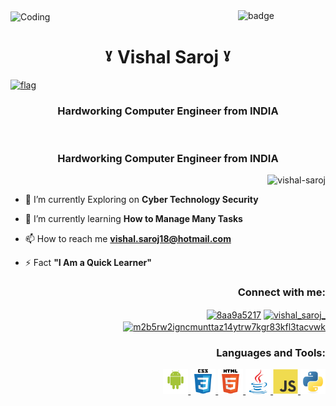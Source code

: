 <img align="center" alt="Coding" width="1000" src="https://media.licdn.com/dms/image/C4D16AQEPPngjCxvGNA/profile-displaybackgroundimage-shrink_350_1400/0/1628972882653?e=1689811200&v=beta&t=2wjWtlTR85OUN_XnCDdNaulSpOzlLG8xGgO-yki3XYs">

<img align="right" alt="badge" width="140" src="https://images.credly.com/size/340x340/images/00634f82-b07f-4bbd-a6bb-53de397fc3a6/image.png">


<h1 align="center">ˠ Vishal Saroj ˠ</h1> 
<a href="https://github.com/Vishal-Saroj"> 
  <img src="https://upload.wikimedia.org/wikipedia/commons/thumb/c/cb/Indian_flag_animation.gif/640px-Indian_flag_animation.gif" alt="flag" width="40" height="40"/>
</a> 

<br/>

<h3 align="center">Hardworking Computer Engineer from INDIA</h3>
<br/>
<h3 align="center">Hardworking Computer Engineer from INDIA</h3>








<p align="right"> <img src="https://komarev.com/ghpvc/?username=vishal-saroj&label=Profile%20views&color=0e75b6&style=flat" alt="vishal-saroj" /> </p>

- 🔭 I’m currently Exploring on **Cyber Technology Security**

- 🌱 I’m currently learning **How to Manage Many Tasks**

- 📫 How to reach me **vishal.saroj18@hotmail.com**

- ⚡ Fact **"I Am a Quick Learner"**

<h3 align="right">Connect with me:</h3>
<p align="right">
<a href="https://linkedin.com/in/vishal-saroj" target="_blank"><img align="center" src="https://raw.githubusercontent.com/rahuldkjain/github-profile-readme-generator/master/src/images/icons/Social/linked-in-alt.svg" alt="8aa9a5217" height="30" width="40" /></a>
<a href="https://instagram.com/vishal_saroj_" target="_blank"><img align="center" src="https://raw.githubusercontent.com/rahuldkjain/github-profile-readme-generator/master/src/images/icons/Social/instagram.svg" alt="vishal_saroj_" height="30" width="40" /></a>
<a href="https://auth.geeksforgeeks.org/user/m2b5rw2igncmunttaz14ytrw7kgr83kfl3tacvwk" target="_blank"><img align="center" src="https://raw.githubusercontent.com/rahuldkjain/github-profile-readme-generator/master/src/images/icons/Social/geeks-for-geeks.svg" alt="m2b5rw2igncmunttaz14ytrw7kgr83kfl3tacvwk" height="30" width="40" /></a>
</p>










<h3 align="right">Languages and Tools:</h3>
<p align="right"> 
    <a href="https://developer.android.com" target="_blank"> 
        <img src="https://raw.githubusercontent.com/devicons/devicon/master/icons/android/android-original-wordmark.svg" alt="android" width="40" height="40"/>
    </a> 
    <a href="https://www.w3schools.com/css/" target="_blank"> 
        <img src="https://raw.githubusercontent.com/devicons/devicon/master/icons/css3/css3-original-wordmark.svg" alt="css3" width="40" height="40"/> 
    </a> 
    <a href="https://www.w3.org/html/" target="_blank"> 
        <img src="https://raw.githubusercontent.com/devicons/devicon/master/icons/html5/html5-original-wordmark.svg" alt="html5" width="40" height="40"/> 
    </a> 
    <a href="https://www.java.com" target="_blank"> 
        <img src="https://raw.githubusercontent.com/devicons/devicon/master/icons/java/java-original.svg" alt="java" width="40" height="40"/> 
    </a> 
    <a href="https://developer.mozilla.org/en-US/docs/Web/JavaScript" target="_blank"> 
        <img src="https://raw.githubusercontent.com/devicons/devicon/master/icons/javascript/javascript-original.svg" alt="javascript" width="40" height="40"/> 
    </a> 
    <a href="https://www.python.org" target="_blank"> 
        <img src="https://raw.githubusercontent.com/devicons/devicon/master/icons/python/python-original.svg" alt="python" width="40" height="40"/> 
    </a> 
</p>




















